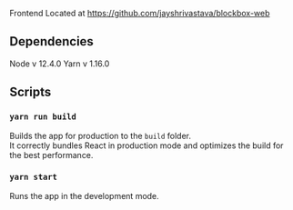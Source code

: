 Frontend Located at https://github.com/jayshrivastava/blockbox-web

## Dependencies

Node v 12.4.0
Yarn v 1.16.0

## Scripts

### `yarn run build`

Builds the app for production to the `build` folder.<br>
It correctly bundles React in production mode and optimizes the build for the best performance.

### `yarn start`

Runs the app in the development mode.<br>
